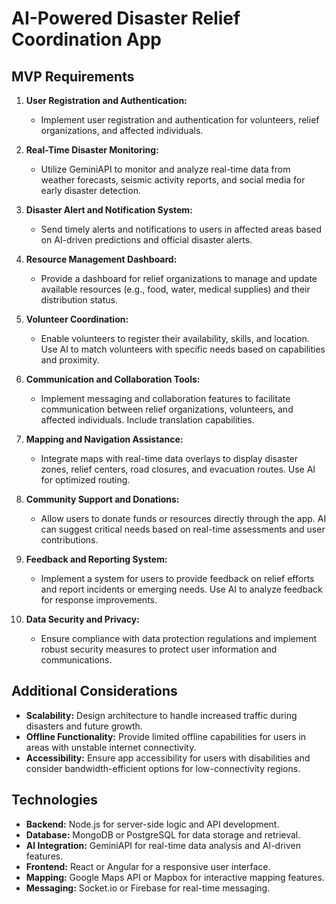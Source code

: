 # AI-Powered Disaster Relief Coordination App

## MVP Requirements

1. **User Registration and Authentication:**

   - Implement user registration and authentication for volunteers, relief organizations, and affected individuals.

2. **Real-Time Disaster Monitoring:**

   - Utilize GeminiAPI to monitor and analyze real-time data from weather forecasts, seismic activity reports, and social media for early disaster detection.

3. **Disaster Alert and Notification System:**

   - Send timely alerts and notifications to users in affected areas based on AI-driven predictions and official disaster alerts.

4. **Resource Management Dashboard:**

   - Provide a dashboard for relief organizations to manage and update available resources (e.g., food, water, medical supplies) and their distribution status.

5. **Volunteer Coordination:**

   - Enable volunteers to register their availability, skills, and location. Use AI to match volunteers with specific needs based on capabilities and proximity.

6. **Communication and Collaboration Tools:**

   - Implement messaging and collaboration features to facilitate communication between relief organizations, volunteers, and affected individuals. Include translation capabilities.

7. **Mapping and Navigation Assistance:**

   - Integrate maps with real-time data overlays to display disaster zones, relief centers, road closures, and evacuation routes. Use AI for optimized routing.

8. **Community Support and Donations:**

   - Allow users to donate funds or resources directly through the app. AI can suggest critical needs based on real-time assessments and user contributions.

9. **Feedback and Reporting System:**

   - Implement a system for users to provide feedback on relief efforts and report incidents or emerging needs. Use AI to analyze feedback for response improvements.

10. **Data Security and Privacy:**
    - Ensure compliance with data protection regulations and implement robust security measures to protect user information and communications.

## Additional Considerations

- **Scalability:** Design architecture to handle increased traffic during disasters and future growth.
- **Offline Functionality:** Provide limited offline capabilities for users in areas with unstable internet connectivity.
- **Accessibility:** Ensure app accessibility for users with disabilities and consider bandwidth-efficient options for low-connectivity regions.

## Technologies

- **Backend:** Node.js for server-side logic and API development.
- **Database:** MongoDB or PostgreSQL for data storage and retrieval.
- **AI Integration:** GeminiAPI for real-time data analysis and AI-driven features.
- **Frontend:** React or Angular for a responsive user interface.
- **Mapping:** Google Maps API or Mapbox for interactive mapping features.
- **Messaging:** Socket.io or Firebase for real-time messaging.

